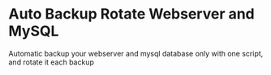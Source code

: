 # Auto Backup Rotate Webserver and MySQL

Automatic backup your webserver and mysql database only with one script, and rotate it each backup